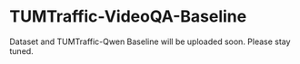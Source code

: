 # TUMTraffic-VideoQA-Baseline

Dataset and TUMTraffic-Qwen Baseline will be uploaded soon. Please stay tuned.
